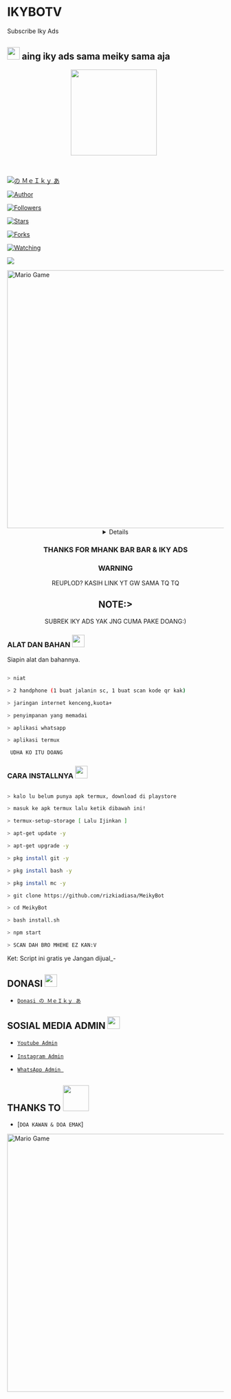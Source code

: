 # IKYBOTV
Subscribe Iky Ads

## <img src="https://github.com/TheDudeThatCode/TheDudeThatCode/blob/master/Assets/Hi.gif" width="29px"> aing iky ads sama meiky sama aja

<p align="center">

<p align='center'><a href="https://instagram.com/ikyy_ads"><img height="200" src="https://github.com/rizkiadiasa/rizkiadiasa/blob/main/profile.jpg?raw=true"></a>&nbsp;&nbsp;</p>

</p>

<br>

<p align="center">

<a href="#"><img title="の ＭｅＩｋｙ あ" src="https://img.shields.io/badge/の ＭｅＩｋｙ あ-green?colorA=%23ff0000&colorB=%23017e40&style=for-the-badge"></a>

</p>

<p align="center">

<a href="https://github.com/rizkiadiasa/MeikyBot"><img title="Author" src="https://img.shields.io/badge/AUTHOR-の ＭｅＩｋｙ あ-orange.svg?style=for-the-badge&logo=github"></a>

</p>

<p align="center">

<a href="https://github.com/rizkiadiasa/MeikyBot/followers"><img title="Followers" src="https://img.shields.io/github/followers/rizkiadiasa?color=blue&style=flat-square"></a>

<a href="https://github.com/rizkiadiasa/MeikyBot/stargazers/"><img title="Stars" src="https://img.shields.io/github/stars/rizkiadiasa/MeikyBotcolor=red&style=flat-square"></a>

<a href="https://github.com/rizkiadiasa/MeikyBot/network/members"><img title="Forks" src="https://img.shields.io/github/forks/rizkiadiasa/MeikyBot?color=red&style=flat-square"></a>

<a href="https://github.com/rizkiadiasa/MeikyBot/watchers"><img title="Watching" src="https://img.shields.io/github/watchers/rizkiadiasa/MeikyBot?label=Watchers&color=blue&style=flat-square"></a>

<a href="https://hits.seeyoufarm.com"><img src="https://hits.seeyoufarm.com/api/count/incr/badge.svg?url=https%3A%2F%2Fgithub.com%2Frizkiadiasa%2FMeikyBot&count_bg=%2379C83D&title_bg=%23555555&icon=probot.svg&icon_color=%2300FF6D&title=hits&edge_flat=false"/></a>

</p>

<img src="https://github.com/TheDudeThatCode/TheDudeThatCode/blob/master/Assets/Developer.gif" alt="Mario Game" width="600" />

<div align="center">

<details>

 

</details>

### THANKS FOR MHANK BAR BAR & IKY ADS

### WARNING

REUPLOD? KASIH LINK YT GW SAMA TQ TQ

## NOTE:> 

SUBREK IKY ADS YAK JNG CUMA PAKE DOANG:)

</div>

### ALAT DAN BAHAN <img src="https://github.com/TheDudeThatCode/TheDudeThatCode/blob/master/Assets/Mario_Hello_Big.gif" width="29px">

Siapin alat dan bahannya.

```bash

> niat

> 2 handphone (1 buat jalanin sc, 1 buat scan kode qr kak)

> jaringan internet kenceng,kuota+

> penyimpanan yang memadai

> aplikasi whatsapp

> aplikasi termux

 UDHA KO ITU DOANG

```

### CARA INSTALLNYA  <img src="https://github.com/TheDudeThatCode/TheDudeThatCode/blob/master/Assets/hmm.gif" width="29px">

```bash

> kalo lu belum punya apk termux, download di playstore

> masuk ke apk termux lalu ketik dibawah ini!

> termux-setup-storage [ Lalu Ijinkan ]

> apt-get update -y

> apt-get upgrade -y

> pkg install git -y

> pkg install bash -y

> pkg install mc -y

> git clone https://github.com/rizkiadiasa/MeikyBot

> cd MeikyBot

> bash install.sh

> npm start

> SCAN DAH BRO MHEHE EZ KAN:V

```

Ket: Script ini gratis ye Jangan dijual_-

## DONASI <img src="https://github.com/TheDudeThatCode/TheDudeThatCode/blob/master/Assets/coin.gif" width="29px">

* [`Donasi の ＭｅＩｋｙ あ`](https://saweria.co/ramlangans)

## SOSIAL MEDIA ADMIN <img src="https://github.com/TheDudeThatCode/TheDudeThatCode/blob/master/Assets/powerup.gif" width="29px">

* [`Youtube Admin`](https://youtube.com/c/IkyyAds)

* [`Instagram Admin`](https://instagram.com/ikyy_ads)

* [`WhatsApp Admin `](https://wa.me/+6283141727903)

## THANKS TO <img src="https://github.com/TheDudeThatCode/TheDudeThatCode/blob/master/Assets/Handshake.gif" width="60px">

* [`DOA KAWAN & DOA EMAK`]

<img src="https://github.com/TheDudeThatCode/TheDudeThatCode/blob/master/Assets/Mario_Gameplay.gif" alt="Mario Game" width="600" />

